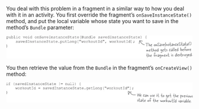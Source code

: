 You deal with this problem in a fragment in a similar way to how you deal with it in an activity. You first override the fragment’s `onSaveInstanceState()` method, and put the local variable whose state you want to save in the method’s `Bundle` parameter:

![](.guides/img/51.png)


You then retrieve the value from the `Bundle` in the fragment’s `onCreateView()` method:


![](.guides/img/52.png)